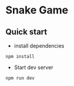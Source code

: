 # Snake Game

## Quick start 

- install dependencies

```shell
npm install
```

- Start dev server

```shell
npm run dev
```